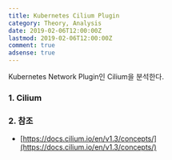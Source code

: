 ```yaml
---
title: Kubernetes Cilium Plugin
category: Theory, Analysis
date: 2019-02-06T12:00:00Z
lastmod: 2019-02-06T12:00:00Z
comment: true
adsense: true
---
```


Kubernetes Network Plugin인 Cilium을 분석한다.

### 1. Cilium

### 2. 참조

* [https://docs.cilium.io/en/v1.3/concepts/](https://docs.cilium.io/en/v1.3/concepts/) 
